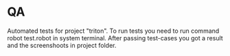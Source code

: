 # QA
Automated tests for project "triton".
To run tests you need to run command robot test.robot in system terminal.
After passing test-cases you got a result and the screenshoots in project folder.